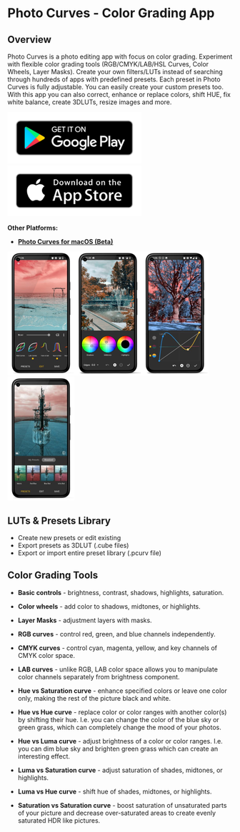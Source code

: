 # Photo Curves - Color Grading App

## Overview

Photo Curves is a photo editing app with focus on color grading. Experiment with flexible color grading tools (RGB/CMYK/LAB/HSL Curves, Color Wheels, Layer Masks). Create your own filters/LUTs instead of searching through hundreds of apps with predefined presets. Each preset in Photo Curves is fully adjustable. You can easily create your custom presets too. With this app you can also correct, enhance or replace colors, shift HUE, fix white balance, create 3DLUTs, resize images and more.

[<img src="./google-play-badge.png" alt="Get it on Google Play" width="300"/>](https://play.google.com/store/apps/details?id=com.foreachi.photocurves) [<img src="./apple-store-badge.png" alt="Get it on App Store" width="300"/>](https://apps.apple.com/app/id1606599231#?platform=iphone)

**Other Platforms:**

- **[Photo Curves for macOS (Beta)](/downloads/PhotoCurves-1.2.17-beta.dmg)**


<img src="./Screenshot_1_small.jpg" alt="Screenshot" width="150"/><img src="./Screenshot_6_small.jpg" alt="Screenshot" width="150"/><img src="./Screenshot_4_small.jpg" alt="Screenshot" width="150"/><img src="./Screenshot_2_small.jpg" alt="Screenshot" width="150"/>

## LUTs & Presets Library

- Create new presets or edit existing
- Export presets as 3DLUT (.cube files)
- Export or import entire preset library (.pcurv file)

## Color Grading Tools

- **Basic controls** - brightness, contrast, shadows, highlights, saturation.

- **Color wheels** - add color to shadows, midtones, or highlights.

- **Layer Masks** - adjustment layers with masks.

- **RGB curves** - control red, green, and blue channels independently.

- **CMYK curves** - control cyan, magenta, yellow, and key channels of CMYK color space.

- **LAB curves** - unlike RGB, LAB color space allows you to manipulate color channels separately from brightness component.

- **Hue vs Saturation curve** - enhance specified colors or leave one color only, making the rest of the picture black and white.

- **Hue vs Hue curve** - replace color or color ranges with another color(s) by shifting their hue. I.e. you can change the color of the blue sky or green grass, which can completely change the mood of your photos.

- **Hue vs Luma curve** - adjust brightness of a color or color ranges. I.e. you can dim blue sky and brighten green grass which can create an interesting effect.

- **Luma vs Saturation curve** - adjust saturation of shades, midtones, or highlights.

- **Luma vs Hue curve** - shift hue of shades, midtones, or highlights.

- **Saturation vs Saturation curve** - boost saturation of unsaturated parts of your picture and decrease over-saturated areas to create evenly saturated HDR like pictures.
